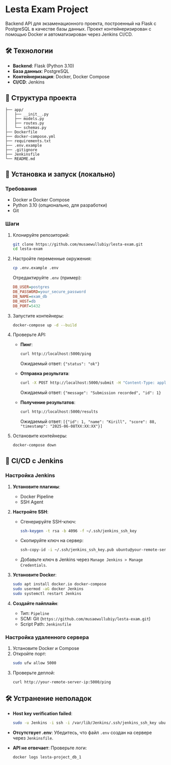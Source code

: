 # Lesta Exam Project

Backend API для экзаменационного проекта, построенный на Flask с PostgreSQL в качестве базы данных. Проект контейнеризирован с помощью Docker и автоматизирован через Jenkins CI/CD.

## 🛠 Технологии
- **Backend**: Flask (Python 3.10)
- **База данных**: PostgreSQL
- **Контейнеризация**: Docker, Docker Compose
- **CI/CD**: Jenkins

## 📂 Структура проекта
```
├── app/
│   ├── __init__.py
│   ├── models.py
│   ├── routes.py
│   └── schemas.py
├── Dockerfile
├── docker-compose.yml
├── requirements.txt
├── .env.example
├── .gitignore
├── Jenkinsfile
└── README.md
```

## 🚀 Установка и запуск (локально)

### Требования
- Docker и Docker Compose
- Python 3.10 (опционально, для разработки)
- Git

### Шаги
1. Клонируйте репозиторий:
   ```bash
   git clone https://github.com/musaewullubiy/lesta-exam.git
   cd lesta-exam
   ```

2. Настройте переменные окружения:
   ```bash
   cp .env.example .env
   ```
   Отредактируйте `.env` (пример):
   ```ini
   DB_USER=postgres
   DB_PASSWORD=your_secure_password
   DB_NAME=exam_db
   DB_HOST=db
   DB_PORT=5432
   ```

3. Запустите контейнеры:
   ```bash
   docker-compose up -d --build
   ```

4. Проверьте API:
   - **Пинг**:
     ```bash
     curl http://localhost:5000/ping
     ```
     Ожидаемый ответ: `{"status": "ok"}`

   - **Отправка результата**:
     ```bash
     curl -X POST http://localhost:5000/submit -H "Content-Type: application/json" -d '{"name": "Kirill", "score": 88}'
     ```
     Ожидаемый ответ: `{"message": "Submission recorded", "id": 1}`

   - **Получение результатов**:
     ```bash
     curl http://localhost:5000/results
     ```
     Ожидаемый ответ: `[{"id": 1, "name": "Kirill", "score": 88, "timestamp": "2025-06-08TXX:XX:XX"}]`

5. Остановите контейнеры:
   ```bash
   docker-compose down
   ```

## 🔄 CI/CD с Jenkins

### Настройка Jenkins
1. **Установите плагины**:
   - Docker Pipeline
   - SSH Agent

2. **Настройте SSH**:
   - Сгенерируйте SSH-ключ:
     ```bash
     ssh-keygen -t rsa -b 4096 -f ~/.ssh/jenkins_ssh_key
     ```
   - Скопируйте ключ на сервер:
     ```bash
     ssh-copy-id -i ~/.ssh/jenkins_ssh_key.pub ubuntu@your-remote-server-ip
     ```
   - Добавьте ключ в Jenkins через `Manage Jenkins > Manage Credentials`.

3. **Установите Docker**:
   ```bash
   sudo apt install docker.io docker-compose
   sudo usermod -aG docker Jenkins
   sudo systemctl restart Jenkins
   ```

4. **Создайте пайплайн**:
   - Тип: `Pipeline`
   - SCM: Git (`https://github.com/musaewullubiy/lesta-exam.git`)
   - Script Path: `Jenkinsfile`

### Настройка удаленного сервера
1. Установите Docker и Compose
2. Откройте порт:
   ```bash
   sudo ufw allow 5000
   ```
3. Проверьте деплой:
   ```bash
   curl http://your-remote-server-ip:5000/ping
   ```

## 🛠 Устранение неполадок
- **Host key verification failed**:
  ```bash
  sudo -u Jenkins -i ssh -i /var/lib/Jenkins/.ssh/jenkins_ssh_key ubuntu@your-remote-server-ip
  ```
  
- **Отсутствует .env**:
  Убедитесь, что файл `.env` создан на сервере через `Jenkinsfile`.

- **API не отвечает**:
  Проверьте логи:
  ```bash
  docker logs lesta-project_db_1
  ```
